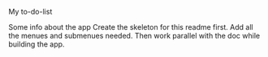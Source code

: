 My to-do-list

Some info about the app
Create the skeleton for this readme first. Add all the menues and submenues needed. Then work parallel with the doc while building the app. 
